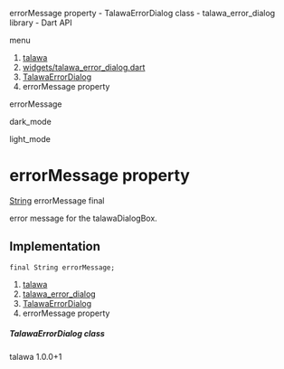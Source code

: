 




errorMessage property - TalawaErrorDialog class - talawa\_error\_dialog library - Dart API







menu

1. [talawa](../../index.html)
2. [widgets/talawa\_error\_dialog.dart](../../file-___home_harshil_Desktop_open-source_palisadoes_talawa_lib_widgets_talawa_error_dialog/)
3. [TalawaErrorDialog](../../file-___home_harshil_Desktop_open-source_palisadoes_talawa_lib_widgets_talawa_error_dialog/TalawaErrorDialog-class.html)
4. errorMessage property

errorMessage


dark\_mode

light\_mode




# errorMessage property


[String](https://api.flutter.dev/flutter/dart-core/String-class.html)
errorMessage
final

error message for the talawaDialogBox.


## Implementation

```
final String errorMessage;
```

 


1. [talawa](../../index.html)
2. [talawa\_error\_dialog](../../file-___home_harshil_Desktop_open-source_palisadoes_talawa_lib_widgets_talawa_error_dialog/)
3. [TalawaErrorDialog](../../file-___home_harshil_Desktop_open-source_palisadoes_talawa_lib_widgets_talawa_error_dialog/TalawaErrorDialog-class.html)
4. errorMessage property

##### TalawaErrorDialog class





talawa
1.0.0+1






